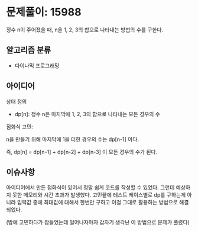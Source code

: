# 문제풀이: 15988

정수 n이 주어졌을 때, n을 1, 2, 3의 합으로 나타내는 방법의 수를 구한다.

## 알고리즘 분류

- 다이나믹 프로그래밍

## 아이디어

상태 정의

- dp[n]: 정수 n은 마지막에 1, 2, 3의 합으로 나타내는 모든 경우의 수

점화식 고민:

n을 만들기 위해 마지막에 1을 더한 경우의 수는 dp[n-1] 이다.

즉, dp[n] = dp[n-1] + dp[n-2] + dp[n-3] 이 모든 경우의 수가 된다.

## 이슈사항

아이디어에서 만든 점화식이 있어서 정말 쉽게 코드를 작성할 수 있었다. 그런데 예상하지 못한 메모리와 시간 초과가 발생했다. 고민끝에 테스트 케이스별로 dp를 구하는게 아니라 입력값 중에 최대값에 대해서 한번만 구하고 이걸 그대로 활용하는 방법으로 해결되었다.

(밤에 고민하다가 잠들었는데 일어나자마자 갑자기 생각난 이 방법으로 문제가 풀렸다)
